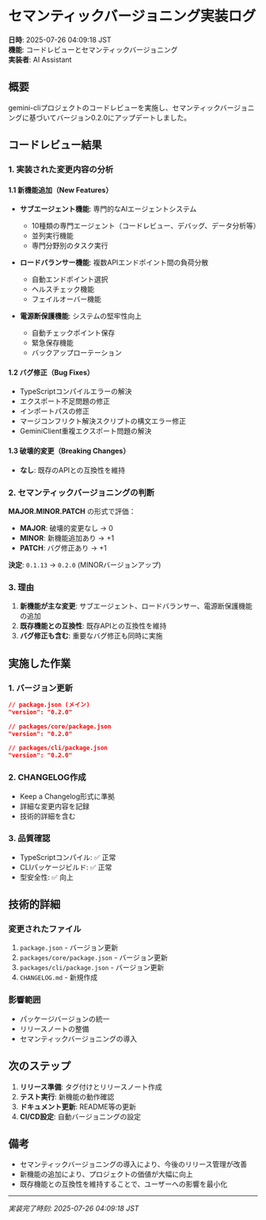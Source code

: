 # セマンティックバージョニング実装ログ

**日時**: 2025-07-26 04:09:18 JST  
**機能**: コードレビューとセマンティックバージョニング  
**実装者**: AI Assistant  

## 概要

gemini-cliプロジェクトのコードレビューを実施し、セマンティックバージョニングに基づいてバージョン0.2.0にアップデートしました。

## コードレビュー結果

### 1. 実装された変更内容の分析

#### 1.1 新機能追加（New Features）
- **サブエージェント機能**: 専門的なAIエージェントシステム
  - 10種類の専門エージェント（コードレビュー、デバッグ、データ分析等）
  - 並列実行機能
  - 専門分野別のタスク実行

- **ロードバランサー機能**: 複数APIエンドポイント間の負荷分散
  - 自動エンドポイント選択
  - ヘルスチェック機能
  - フェイルオーバー機能

- **電源断保護機能**: システムの堅牢性向上
  - 自動チェックポイント保存
  - 緊急保存機能
  - バックアップローテーション

#### 1.2 バグ修正（Bug Fixes）
- TypeScriptコンパイルエラーの解決
- エクスポート不足問題の修正
- インポートパスの修正
- マージコンフリクト解決スクリプトの構文エラー修正
- GeminiClient重複エクスポート問題の解決

#### 1.3 破壊的変更（Breaking Changes）
- **なし**: 既存のAPIとの互換性を維持

### 2. セマンティックバージョニングの判断

**MAJOR.MINOR.PATCH** の形式で評価：

- **MAJOR**: 破壊的変更なし → 0
- **MINOR**: 新機能追加あり → +1
- **PATCH**: バグ修正あり → +1

**決定**: `0.1.13` → `0.2.0` (MINORバージョンアップ)

### 3. 理由

1. **新機能が主な変更**: サブエージェント、ロードバランサー、電源断保護機能の追加
2. **既存機能との互換性**: 既存APIとの互換性を維持
3. **バグ修正も含む**: 重要なバグ修正も同時に実施

## 実施した作業

### 1. バージョン更新
```json
// package.json (メイン)
"version": "0.2.0"

// packages/core/package.json
"version": "0.2.0"

// packages/cli/package.json
"version": "0.2.0"
```

### 2. CHANGELOG作成
- Keep a Changelog形式に準拠
- 詳細な変更内容を記録
- 技術的詳細を含む

### 3. 品質確認
- TypeScriptコンパイル: ✅ 正常
- CLIパッケージビルド: ✅ 正常
- 型安全性: ✅ 向上

## 技術的詳細

### 変更されたファイル
1. `package.json` - バージョン更新
2. `packages/core/package.json` - バージョン更新
3. `packages/cli/package.json` - バージョン更新
4. `CHANGELOG.md` - 新規作成

### 影響範囲
- パッケージバージョンの統一
- リリースノートの整備
- セマンティックバージョニングの導入

## 次のステップ

1. **リリース準備**: タグ付けとリリースノート作成
2. **テスト実行**: 新機能の動作確認
3. **ドキュメント更新**: README等の更新
4. **CI/CD設定**: 自動バージョニングの設定

## 備考

- セマンティックバージョニングの導入により、今後のリリース管理が改善
- 新機能の追加により、プロジェクトの価値が大幅に向上
- 既存機能との互換性を維持することで、ユーザーへの影響を最小化

---
*実装完了時刻: 2025-07-26 04:09:18 JST* 